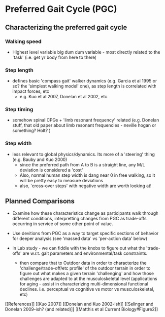 # Preferred Gait Cycle (PGC)

## Characterizing the preferred gait cycle
### Walking speed
- Highest level variable big dum dum variable - most directly related to the 'task' (i.e. get yr body from here to there)
### Step length
- defines basic 'compass gait' walker dynamics (e.g. Garcia et al 1995 or so? the 'simplest walking model' one), as step length is correlated with impact forces, etc
  - e.g. Kuo et al 2007, Donelan et al 2002, etc
### Step timing
- somehow spinal CPGs + 'limb resonant frequency' related (e.g. Donelan stuff, that old paper about limb resonant frequencies - neville hogan or something? Holt? )
### Step width
- less relevant to global physics/dynamics. Its more of a 'steering' thing (e.g. Bauby and Kuo 2000)
  - since the preferred path from A to B is a straight line, any M/L deviation is considered a 'cost'
  - Also, normal human step width is dang near 0 in free walking, so it will be pretty easy to measure deviations
  - also, `cross-over steps' with negative width are worth looking at!


## Planned Comparisons
- Examine how these characteristics change as participants walk through different conditions, interpretting changes from PGC as trade-offs occurring in service of some other point of value.

- Use devitions from PGC as a way to target specific sections of behavior for deeper analysis (see 'massed data' vs 'per-action data' below)

- In Lab study - we can fiddle with the knobs to figure out what the 'trade-offs' are w.r.t. gait parameters and environmental/task constraints.
    - then compare that to Outdoor data in order to characterize the 'challenge/trade-off/etc profile' of the outdoor terrain in order to figure out what makes a given terrain 'challenging' and how those challenges are adapted to at the musculoskeletal level (applications for aging - assist in characterizing multi-dimensional functional declines. i.e. perceptual vs cognitive vs motor vs musculoskeletal, etc)

[[References]]
[[Kuo 2007]]
[[Donelan and Kuo 2002-ish]]
[[Selinger and Donelan 2009-ish? (and related)]]
[[Matthis et al Current Biology#Figure2]]
